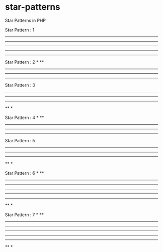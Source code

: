 # star-patterns
Star Patterns in PHP

Star Pattern : 1
*****
*****
*****
*****
*****

Star Pattern : 2
*
**
***
****
*****

Star Pattern : 3
*****
****
***
**
*

Star Pattern : 4
    *
   **
  ***
 ****
*****

Star Pattern : 5
*****
 ****
  ***
   **
    *

Star Pattern : 6
*
**
***
****
*****
****
***
**
*

Star Pattern : 7
*
**
***
****
*****
****
***
**
*